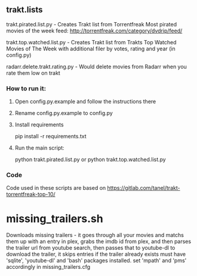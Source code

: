 ## trakt.lists

trakt.pirated.list.py - Creates Trakt list from Torrentfreak Most pirated movies of the week feed: http://torrentfreak.com/category/dvdrip/feed/

trakt.top.watched.list.py - Creates Trakt list from Trakts Top Watched Movies of The Week with additional filer by votes, rating and year (in config.py)

radarr.delete.trakt.rating.py - Would delete movies from Radarr when you rate them low on trakt

### How to run it:

1. Open config.py.example and follow the instructions there
2. Rename config.py.example to config.py
3. Install requirements

	pip install -r requirements.txt

4. Run the main script:

	python trakt.pirated.list.py
  or
  python trakt.top.watched.list.py

### Code
Code used in these scripts are based on https://gitlab.com/tanel/trakt-torrentfreak-top-10/

# missing_trailers.sh
Downloads missing trailers - it goes through all your movies and matchs them up with an entry
in plex, grabs the imdb id from plex, and then parses the trailer url from youtube search, then passes
that to youtube-dl to download the trailer, it skips entries if the trailer already exists
must have 'sqlite', 'youtube-dl' and 'bash' packages installed.
set 'mpath' and 'pms' accordingly in missing_trailers.cfg
